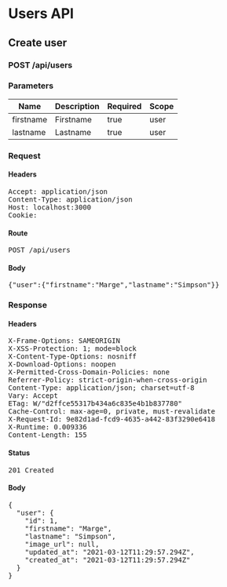 # Users API

## Create user

### POST /api/users

### Parameters

| Name | Description | Required | Scope |
|------|-------------|----------|-------|
| firstname | Firstname | true | user |
| lastname | Lastname | true | user |

### Request

#### Headers

<pre>Accept: application/json
Content-Type: application/json
Host: localhost:3000
Cookie: </pre>

#### Route

<pre>POST /api/users</pre>

#### Body

<pre>{"user":{"firstname":"Marge","lastname":"Simpson"}}</pre>

### Response

#### Headers

<pre>X-Frame-Options: SAMEORIGIN
X-XSS-Protection: 1; mode=block
X-Content-Type-Options: nosniff
X-Download-Options: noopen
X-Permitted-Cross-Domain-Policies: none
Referrer-Policy: strict-origin-when-cross-origin
Content-Type: application/json; charset=utf-8
Vary: Accept
ETag: W/&quot;d2ffce55317b434a6c835e4b1b837780&quot;
Cache-Control: max-age=0, private, must-revalidate
X-Request-Id: 9e82d1ad-fcd9-4635-a442-83f3290e6418
X-Runtime: 0.009336
Content-Length: 155</pre>

#### Status

<pre>201 Created</pre>

#### Body

<pre>{
  "user": {
    "id": 1,
    "firstname": "Marge",
    "lastname": "Simpson",
    "image_url": null,
    "updated_at": "2021-03-12T11:29:57.294Z",
    "created_at": "2021-03-12T11:29:57.294Z"
  }
}</pre>
